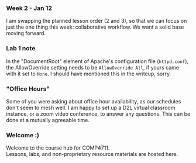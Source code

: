 ### Week 2 - Jan 12

I am swapping the planned lesson order (2 and 3), so that we can focus on just
the one thing this week: collaborative workflow. We want a solid base moving forward.

### Lab 1 note  

In the "DocumentRoot" element of Apache's configuration file (`httpd.conf`), the
AllowOverride setting needs to be `AllowOverride All`, if yours came with it
set to `None`. I should have mentioned this in the writeup, sorry.

### "Office Hours"

Some of you were asking about office hour availability, as our schedules don't seem to mesh well.
I am happy to set up a D2L virtual classroom instance, or a zoom video conference,
to answer any questions. This can be done at a mutually agreeable time.

### Welcome :) 

Welcome to the course hub for COMP4711.  
Lessons, labs, and non-proprietary resource materials are hosted here.